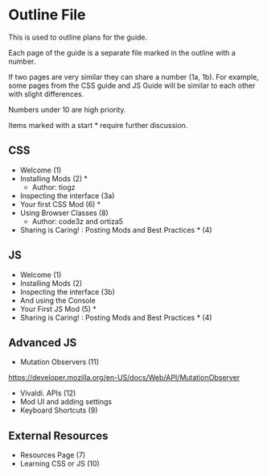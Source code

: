 # Outline File

This is used to outline plans for the guide.

Each page of the guide is a separate file marked in the outline with a number.

If two pages are very similar they can share a number (1a, 1b). For example, some pages from the CSS guide and JS Guide will be similar to each other with slight differences.

Numbers under 10 are high priority.

Items marked with a start * require further discussion.

## CSS
 - Welcome (1)
 - Installing Mods (2) *
     - Author: tiogz
 - Inspecting the interface (3a)
 - Your first CSS Mod (6) *
 - Using Browser Classes (8)
    - Author: code3z and ortiza5
 - Sharing is Caring! : Posting Mods and Best Practices * (4)



## JS
- Welcome (1)
- Installing Mods (2)
- Inspecting the interface (3b)
 - And using the Console
- Your First JS Mod (5) * 
- Sharing is Caring! : Posting Mods and Best Practices * (4)

## Advanced JS
- Mutation Observers (11)

https://developer.mozilla.org/en-US/docs/Web/API/MutationObserver

- Vivaldi. APIs (12)
- Mod UI and adding settings
- Keyboard Shortcuts (9)

## External Resources
 - Resources Page (7)
 - Learning CSS or JS (10)
